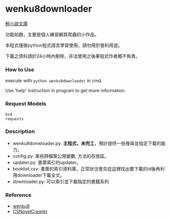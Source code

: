 # wenku8downloader

[輕小說文庫](http://www.wenku8.com)

功能如題，主要是個人練習網頁爬蟲的小作品。

本程式僅做python程式語言學習使用，請勿用於營利用途。

下載之資料請於24小時內刪除，非法使用之後果程式作者概不負責。

### How to Use

execute with `python wenku8downloader` in cmd.

Use 'help' instruction in program to get more information.

### Request Models
    bs4
    requests

### Description
* wenku8donwloader.py: **主程式，未完工**，預計提供一些搜尋並指定下載的能力。
* config.py: 某些跨檔案公用變數, 方法的存放區。
* updater.py: 書庫索引的updater。
* booklist.csv: 書庫的索引資料庫，正常狀況會先從這裡找出要下載的id後再利用downloader下載全文。
* downloader.py: 可以索引並下載指定的書籍系列

### Reference
* [wenku8](https://github.com/Messiahhh/wenku8)
* [CSNovelCrawler](https://github.com/rngmontoli/CSNovelCrawler)